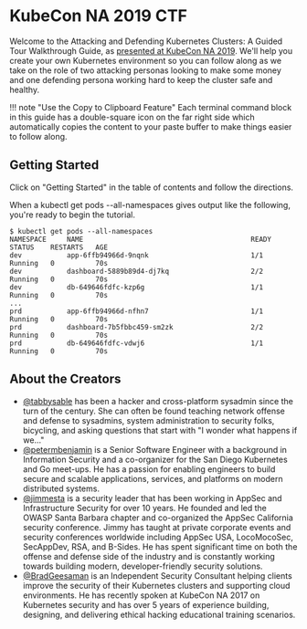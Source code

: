 # KubeCon NA 2019 CTF

Welcome to the Attacking and Defending Kubernetes Clusters: A Guided Tour Walkthrough Guide, as [presented at KubeCon NA 2019](https://www.youtube.com/watch?v=UdMFTdeAL1s). We'll help you create your own Kubernetes environment so you can follow along as we take on the role of two attacking personas looking to make some money and one defending persona working hard to keep the cluster safe and healthy.

!!! note "Use the Copy to Clipboard Feature"
Each terminal command block in this guide has a double-square icon on the far right side which automatically copies the content to your paste buffer to make things easier to follow along.

## Getting Started

Click on "Getting Started" in the table of contents and follow the directions.

When a kubectl get pods --all-namespaces gives output like the following, you're ready to begin the tutorial.

```
$ kubectl get pods --all-namespaces
NAMESPACE     NAME                                         READY   STATUS    RESTARTS   AGE
dev           app-6ffb94966d-9nqnk                         1/1     Running   0          70s
dev           dashboard-5889b89d4-dj7kq                    2/2     Running   0          70s
dev           db-649646fdfc-kzp6g                          1/1     Running   0          70s
...
prd           app-6ffb94966d-nfhn7                         1/1     Running   0          70s
prd           dashboard-7b5fbbc459-sm2zk                   2/2     Running   0          70s
prd           db-649646fdfc-vdwj6                          1/1     Running   0          70s

```


## About the Creators

* [@tabbysable](https://twitter.com/tabbysable) has been a hacker and cross-platform sysadmin since the turn of the century. She can often be found teaching network offense and defense to sysadmins, system administration to security folks, bicycling, and asking questions that start with "I wonder what happens if we..."
* [@petermbenjamin](https://twitter.com/petermbenjamin) is a Senior Software Engineer with a background in Information Security and a co-organizer for the San Diego Kubernetes and Go meet-ups. He has a passion for enabling engineers to build secure and scalable applications, services, and platforms on modern distributed systems.
* [@jimmesta](https://twitter.com/jimmesta) is a security leader that has been working in AppSec and Infrastructure Security for over 10 years. He founded and led the OWASP Santa Barbara chapter and co-organized the AppSec California security conference. Jimmy has taught at private corporate events and security conferences worldwide including AppSec USA, LocoMocoSec, SecAppDev, RSA, and B-Sides. He has spent significant time on both the offense and defense side of the industry and is constantly working towards building modern, developer-friendly security solutions.
* [@BradGeesaman](https://twitter.com/bradgeesaman) is an Independent Security Consultant helping clients improve the security of their Kubernetes clusters and supporting cloud environments. He has recently spoken at KubeCon NA 2017 on Kubernetes security and has over 5 years of experience building, designing, and delivering ethical hacking educational training scenarios.

